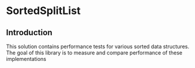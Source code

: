 # SortedSplitList

## Introduction
This solution contains performance tests for various sorted data structures.
The goal of this library is to measure and compare performance of these implementations

